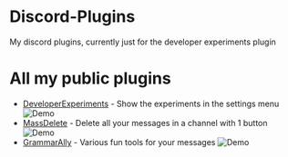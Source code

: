 # Discord-Plugins
My discord plugins, currently just for the developer experiments plugin

# All my public plugins
- [DeveloperExperiments](https://github.com/BGP0/Discord-Plugins/blob/main/ExperimentsPlugin/) - Show the experiments in the settings menu
![Demo](https://i.imgur.com/xQyXaFG.png)
- [MassDelete](https://github.com/BGP0/Discord-Plugins/blob/main/MassDeletePlugin) - Delete all your messages in a channel with 1 button
![Demo](https://i.imgur.com/8wjsfcj.png)
- [GrammarAlly](https://github.com/BGP0/Discord-Plugins/blob/main/GrammarAllyPlugin) - Various fun tools for your messages
![Demo](https://i.imgur.com/dh69k4Q.png)
